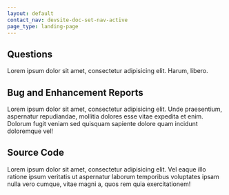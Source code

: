 ```yaml
---
layout: default
contact_nav: devsite-doc-set-nav-active
page_type: landing-page
---
```


## Questions ##

Lorem ipsum dolor sit amet, consectetur adipisicing elit. Harum, libero.

## Bug and Enhancement Reports ##

Lorem ipsum dolor sit amet, consectetur adipisicing elit. Unde praesentium, aspernatur repudiandae, mollitia dolores esse vitae expedita et enim. Dolorum fugit veniam sed quisquam sapiente dolore quam incidunt doloremque vel!

## Source Code ##

Lorem ipsum dolor sit amet, consectetur adipisicing elit. Vel eaque illo ratione ipsum veritatis ut aspernatur laborum temporibus voluptates ipsam nulla vero cumque, vitae magni a, quos rem quia exercitationem!

